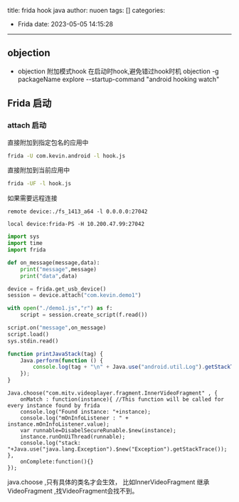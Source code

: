 title: frida hook java
author: nuoen
tags: []
categories:
  - Frida
date: 2023-05-05 14:15:28
---
## objection 
* objection 附加模式hook
		在启动时hook,避免错过hook时机
		objection -g packageName explore --startup-command "android hooking watch"

## Frida 启动

###  attach 启动
直接附加到指定包名的应用中
``` bash
frida -U com.kevin.android -l hook.js
```
直接附加到当前应用中
``` bash
frida -UF -l hook.js
```
如果需要远程连接
```
remote device:./fs_1413_a64 -l 0.0.0.0:27042
```
```
local device:frida-PS -H 10.200.47.99:27042
```

```python
import sys
import time
import frida

def on_message(message,data):
    print("message",message)
    print("data",data)

device = frida.get_usb_device()
session = device.attach("com.kevin.demo1")

with open("./demo1.js","r") as f:
    script = session.create_script(f.read())

script.on("message",on_message)
script.load()
sys.stdin.read()
```

        
``` Javascript
function printJavaStack(tag) {
    Java.perform(function () {
        console.log(tag + "\n" + Java.use("android.util.Log").getStackTraceString(Java.use("java.lang.Throwable").$new()));
    });
}
```
```
Java.choose("com.mitv.videoplayer.fragment.InnerVideoFragment" , {
    onMatch : function(instance){ //This function will be called for every instance found by frida
    console.log("Found instance: "+instance);
    console.log("mOnInfoListener : " + instance.mOnInfoListener.value);
    var runnable=DisabelSecureRunable.$new(instance);
    instance.runOnUiThread(runnable);
    console.log("stack: "+Java.use("java.lang.Exception").$new("Exception").getStackTrace());            },
    onComplete:function(){}
});
```
java.choose ,只有具体的类名才会生效， 比如InnerVideoFragment 继承 VideoFragment ,找VideoFragment会找不到。
